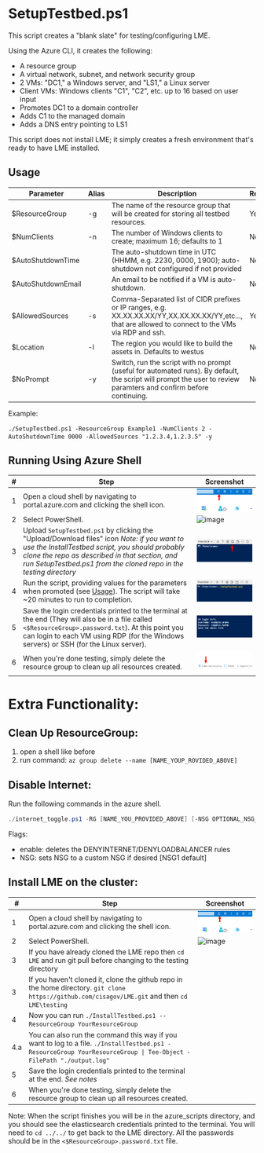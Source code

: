 # SetupTestbed.ps1
This script creates a "blank slate" for testing/configuring LME.

Using the Azure CLI, it creates the following:
- A resource group
- A virtual network, subnet, and network security group
- 2 VMs: "DC1," a Windows server, and "LS1," a Linux server
- Client VMs: Windows clients "C1", "C2", etc. up to 16 based on user input 
- Promotes DC1 to a domain controller
- Adds C1 to the managed domain
- Adds a DNS entry pointing to LS1

This script does not install LME; it simply creates a fresh environment that's ready to have LME installed.

## Usage
| **Parameter**      | **Alias** | **Description**                                                                                                                                                   | **Required** |
|--------------------|-----------|-------------------------------------------------------------------------------------------------------------------------------------------------------------------|--------------|
| $ResourceGroup     | -g        | The name of the resource group that will be created for storing all testbed resources.                                                                            | Yes          |
| $NumClients        | -n        | The number of Windows clients to create; maximum 16; defaults to 1                                                                                                | No           |
| $AutoShutdownTime  |           | The auto-shutdown time in UTC (HHMM, e.g. 2230, 0000, 1900); auto-shutdown not configured if not provided                                                         | No           |
| $AutoShutdownEmail |           | An email to be notified if a VM is auto-shutdown.                                                                                                                 | No           |
| $AllowedSources    | -s        | Comma-Separated list of CIDR prefixes or IP ranges, e.g. XX.XX.XX.XX/YY,XX.XX.XX.XX/YY,etc..., that are allowed to connect to the VMs via RDP and ssh.            | Yes          |
| $Location          | -l        | The region you would like to build the assets in. Defaults to westus                                                                                              | No           |
| $NoPrompt          | -y        | Switch, run the script with no prompt (useful for automated runs). By default, the script will prompt the user to review paramters and confirm before continuing. | No           |

Example:
```
./SetupTestbed.ps1 -ResourceGroup Example1 -NumClients 2 -AutoShutdownTime 0000 -AllowedSources "1.2.3.4,1.2.3.5" -y
```

## Running Using Azure Shell
| **#** | **Step**                                                                                                                                                                                                                                                              | **Screenshot**                                          |
|-------|-----------------------------------------------------------------------------------------------------------------------------------------------------------------------------------------------------------------------------------------------------------------------|---------------------------------------------------------|
| 1     | Open a cloud shell by navigating to portal.azure.com and clicking the shell icon.                                                                                                                                                                                     | ![image](/docs/imgs/testing-screenshots/shell.png)      |
| 2     | Select PowerShell.                                                                                                                                                                                                                                                    | ![image](/docs/imgs/testing-secreenshots/shell2.png)    |
| 3     | Upload `SetupTestbed.ps1` by clicking the "Upload/Download files" icon  *Note: if you want to use the InstallTestbed script, you should probably clone the repo as described in that section, and run SetupTestbed.ps1 from the cloned repo in the testing directory* | ![image](/docs/imgs/testing-screenshots/shell3.png)     |
| 4     | Run the script, providing values for the parameters when promoted (see [Usage](#usage)). The script will take ~20 minutes to run to completion.                                                                                                                       | ![image](/docs/imgs/testing-screenshots/shell4.png)     |
| 5     | Save the login credentials printed to the terminal at the end (They will also be in a file called `<$ResourceGroup>.password.txt`). At this point you can login to each VM using RDP (for the Windows servers) or SSH (for the Linux server).                         | ![image](/docs/imgs/testing-screenshots/shell5.png)     |
| 6     | When you're done testing, simply delete the resource group to clean up all resources created.                                                                                                                                                                         | ![image](/docs/imgs/testing-screenshots/delete.png)     |

# Extra Functionality:
 
## Clean Up ResourceGroup: 

1. open a shell like before 
2. run command: `az group delete --name [NAME_YOUP_ROVIDED_ABOVE]`

## Disable Internet: 
Run the following commands in the azure shell.  

```powershell
./internet_toggle.ps1 -RG [NAME_YOU_PROVIDED_ABOVE] [-NSG OPTIONAL_NSG_GROUP] [-enable]
```

Flags:
  - enable: deletes the DENYINTERNET/DENYLOADBALANCER rules
  - NSG: sets NSG to a custom NSG if desired [NSG1 default]

## Install LME on the cluster:
| **#** | **Step**                                                                                                                                                           | **Screenshot**                                        |
|-------|--------------------------------------------------------------------------------------------------------------------------------------------------------------------|-------------------------------------------------------|
| 1     | Open a cloud shell by navigating to portal.azure.com and clicking the shell icon.                                                                                  | ![image](/docs/imgs/testing-screenshots/shell.png)    |
| 2     | Select PowerShell.                                                                                                                                                 | ![image](/docs/imgs/testing-secreenshots/shell2.png)  |
| 3     | If you have already cloned the LME repo then `cd LME` and run git pull before changing to the testing directory                                                    |                                                       |
| 3     | If you haven't cloned it, clone the github repo in the home directory. `git clone https://github.com/cisagov/LME.git` and then `cd LME\testing`                    |                                                       |
| 4     | Now you can run `./InstallTestbed.ps1 --ResourceGroup YourResourceGroup`                                                                                           |                                                       |
| 4.a   | You can also run the command this way if you want to log to a file. `./InstallTestbed.ps1 -ResourceGroup YourResourceGroup \| Tee-Object -FilePath "./output.log"` |                                                       |
| 5     | Save the login credentials printed to the terminal at the end. *See notes*                                                                                         |                                                       |
| 6     | When you're done testing, simply delete the resource group to clean up all resources created.                                                                      |                                                       |

Note: When the script finishes you will be in the azure_scripts directory, and you should see the elasticsearch credentials printed to the terminal. 
You will need to `cd ../../` to get back to the LME directory. All the passwords should be in the `<$ResourceGroup>.password.txt` file.


